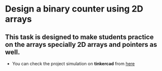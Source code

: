 # Design a binary counter using 2D arrays

## This task is designed to make students practice on the arrays specially 2D arrays and pointers as well.


- You can check the project simulation on __tinkercad__ from [here](https://www.tinkercad.com/things/eKkaPdSIGPE-task-one-solution)

